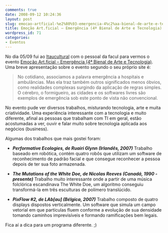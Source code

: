 ```yaml
---
comments: true
date: 2008-09-12 10:24:36
layout: post
slug: emocao-artficial-%e2%80%93-emergencia-4%c2%aa-bienal-de-arte-e-tecnologia
title: Emoção Art.ficial – Emergência (4ª Bienal de Arte e Tecnologia)
wordpress_id: 71
categories:
- Eventos
---
```


No dia 05/09 fui ao [Itaucultural](http://www.itaucultural.org.br) com o pessoal da facul para vermos o evento [Emoção Art.ficial – Emergência (4ª Bienal de Arte e Tecnologia)](http://www.itaucultural.org.br/index.cfm?cd_pagina=2825). Uma breve apresentação sobre o evento segundo o seu próprio site é:


> No cotidiano, associamos a palavra emergência a hospitais e ambulâncias. Mas ela traz também outros significados menos óbvios, como realidades complexas surgindo da aplicação de regras simples. O cérebro, o formigueiro, as cidades e os softwares livres são exemplos de emergência sob este ponto de vista não convencional.


No evento pude ver diversos trabalhos, misturando tecnologia, arte e muita criatividade. Uma experiência interessante com a tecnologia e muito diferente, afinal as pessoas que trabalham com TI em geral, estão acostumadas a ver, ouvir e falar muito sobre tecnologia aplicada aos negócios (business).

Algumas dos trabalhos que mais gostei foram:



	
  * **_Performative Ecologies, de Ruairi Glynn (Irlandês, 2007)_**
Trabalho baseado em robótica, contém quatro robôs que utilizam um software de reconhecimento de padrão facial e que consegue reconhecer a pessoa depois de ter sua foto armazenada.

	
  * **_The Mutations of the White Doe, de Nicolas Reeves (Canadá, 1990 - presente)_**
Trabalho muito interessante onde a partir de uma música folclórica escandinava The White Doe, um algoritmo conseguiu transformá-la em três esculturas de polímero translúcido.

	
  * _**PixFlow #2, de LAb[au] (Bélgica, 2007)**_
Trabalho composto de quatro displays dispostos verticalmente. Um software que simula um campo vetorial em que partículas fluem conforme a evolução de sua densidade tomando caminhos imprevisíveis e formando ramificações bem legais.


Fica aí a dica para um programa diferente. ;)
